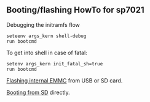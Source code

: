 Booting/flashing HowTo for sp7021
---------------------------------

Debugging the initramfs flow
```
seteenv args_kern shell-debug
run bootcmd
```

To get into shell in case of fatal:
```
setenv args_kern init_fatal_sh=true
run bootcmd
```

[Flashing internal EMMC](flash_emmc.md) from USB or SD card.

[Booting from SD](boot_sd.md) directly.

